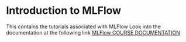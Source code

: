 # Introduction to MLFlow

This contains the tutorials associated with MLFlow
Look into the documentation at the following link
[MLFlow COURSE DOCUMENTATION](https://HARSHALKUMRE.github.io/mlflow-introduction/)
